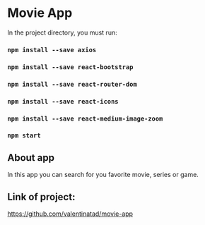 
# Movie App

In the project directory, you must run:

### `npm install --save axios`
### `npm install --save react-bootstrap`
### `npm install --save react-router-dom`
### `npm install --save react-icons`
### `npm install --save react-medium-image-zoom`
### `npm start`

## About app
In this app you can search for you favorite movie, series or game.<br>

## Link of project:
https://github.com/valentinatad/movie-app


